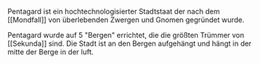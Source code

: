 Pentagard ist ein hochtechnologisierter Stadtstaat der nach dem [[Mondfall]] von überlebenden Zwergen und Gnomen gegründet wurde.

Pentagard wurde auf 5 "Bergen" errichtet, die die größten Trümmer von [[Sekunda]] sind. Die Stadt ist an den Bergen aufgehängt und hängt in der mitte der Berge in der luft.